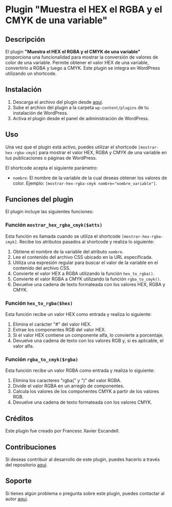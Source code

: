 # Plugin "Muestra el HEX el RGBA y el CMYK de una variable"

## Descripción

El plugin **"Muestra el HEX el RGBA y el CMYK de una variable"** proporciona una funcionalidad para mostrar la conversión de valores de color de una variable. Permite obtener el valor HEX de una variable, convertirlo a RGBA y luego a CMYK. Este plugin se integra en WordPress utilizando un shortcode.

## Instalación

1. Descarga el archivo del plugin desde [aquí](enlace_al_archivo_del_plugin).
2. Sube el archivo del plugin a la carpeta `wp-content/plugins` de tu instalación de WordPress.
3. Activa el plugin desde el panel de administración de WordPress.

## Uso

Una vez que el plugin está activo, puedes utilizar el shortcode `[mostrar-hex-rgba-cmyk]` para mostrar el valor HEX, RGBA y CMYK de una variable en tus publicaciones o páginas de WordPress.

El shortcode acepta el siguiente parámetro:

- `nombre`: El nombre de la variable de la cual deseas obtener los valores de color. Ejemplo: `[mostrar-hex-rgba-cmyk nombre="nombre_variable"]`.

## Funciones del plugin

El plugin incluye las siguientes funciones:

### Función `mostrar_hex_rgba_cmyk($atts)`

Esta función es llamada cuando se utiliza el shortcode `[mostrar-hex-rgba-cmyk]`. Recibe los atributos pasados al shortcode y realiza lo siguiente:

1. Obtiene el nombre de la variable del atributo `nombre`.
2. Lee el contenido del archivo CSS ubicado en la URL especificada.
3. Utiliza una expresión regular para buscar el valor de la variable en el contenido del archivo CSS.
4. Convierte el valor HEX a RGBA utilizando la función `hex_to_rgba()`.
5. Convierte el valor RGBA a CMYK utilizando la función `rgba_to_cmyk()`.
6. Devuelve una cadena de texto formateada con los valores HEX, RGBA y CMYK.

### Función `hex_to_rgba($hex)`

Esta función recibe un valor HEX como entrada y realiza lo siguiente:

1. Elimina el carácter "#" del valor HEX.
2. Extrae los componentes RGB del valor HEX.
3. Si el valor HEX contiene un componente alfa, lo convierte a porcentaje.
4. Devuelve una cadena de texto con los valores RGB y, si es aplicable, el valor alfa.

### Función `rgba_to_cmyk($rgba)`

Esta función recibe un valor RGBA como entrada y realiza lo siguiente:

1. Elimina los caracteres "rgba(" y ")" del valor RGBA.
2. Divide el valor RGBA en un arreglo de componentes.
3. Calcula los valores de los componentes CMYK a partir de los valores RGB.
4. Devuelve una cadena de texto formateada con los valores CMYK.

## Créditos

Este plugin fue creado por Francesc Xavier Escandell.

## Contribuciones

Si deseas contribuir al desarrollo de este plugin, puedes hacerlo a través del repositorio [aquí](enlace_al_repositorio).

## Soporte

Si tienes algún problema o pregunta sobre este plugin, puedes contactar al autor [aquí](enlace_de_contacto).
